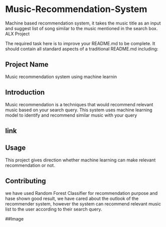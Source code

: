 # Music-Recommendation-System
Machine based recommendation system, it takes the music title as an input and suggest list of song similar to the music mentioned in the search box.
ALX Project

The required task here is to improve your README.md to be complete. It should contain all standard aspects of a traditional README.md including:

## Project Name 
Music recommendation system using machine learnin
## Introduction
Music recommendation is a techniques that would recommend relevant music based on your search query. This system uses machine learning model to identify and recommend similar music with your query
## link

## Usage
This project gives direction whether machine learning can make relevant recommendation or not.

## Contributing
we have used Random Forest Classifier for recommendation purpose and hase shown good result, we have cared about the outlook of the recommender system, however the system can recommend relevant music list  to the user according to their search query.

##Image


